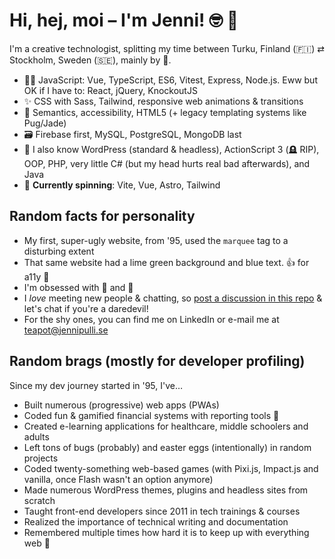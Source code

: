 # Hi, hej, moi – I'm Jenni! 🤓 👋

I'm a creative technologist, splitting my time between Turku, Finland (🇫🇮) ⇄ Stockholm, Sweden (🇸🇪), mainly by 🚢.

- 👩‍💻 JavaScript: Vue, TypeScript, ES6, Vitest, Express, Node.js. Eww but OK if I have to: React, jQuery, KnockoutJS
- ✨ CSS with Sass, Tailwind, responsive web animations & transitions
- 🚸 Semantics, accessibility, HTML5 (+ legacy templating systems like Pug/Jade)
- 🗃️ Firebase first, MySQL, PostgreSQL, MongoDB last
- 👵 I also know WordPress (standard & headless), ActionScript 3 (🪦 RIP), OOP, PHP, very little C# (but my head hurts real bad afterwards), and Java
- 🔮 **Currently spinning**: Vite, Vue, Astro, Tailwind

## Random facts for personality
- My first, super-ugly website, from '95, used the `marquee` tag to a disturbing extent
- That same website had a lime green background and blue text. 👍 for a11y 🤦
- I'm obsessed with 🍅 and 🍝
- I <em>love</em> meeting new people & chatting, so <a href="https://github.com/postmodernistx/postmodernistx/discussions">post a discussion in this repo</a> & let's chat if you're a daredevil!
- For the shy ones, you can find me on LinkedIn or e-mail me at <a href="mailto:teapot@jennipulli.se">teapot@jennipulli.se</a>

## Random brags (mostly for developer profiling)
Since my dev journey started in '95, I've…

- Built numerous (progressive) web apps (PWAs)
- Coded fun & gamified financial systems with reporting tools 🎪
- Created e-learning applications for healthcare, middle schoolers and adults
- Left tons of bugs (probably) and easter eggs (intentionally) in random projects
- Coded twenty-something web-based games (with Pixi.js, Impact.js and vanilla, once Flash wasn't an option anymore)
- Made numerous WordPress themes, plugins and headless sites from scratch
- Taught front-end developers since 2011 in tech trainings & courses
- Realized the importance of technical writing and documentation
- Remembered multiple times how hard it is to keep up with everything web 🤿

